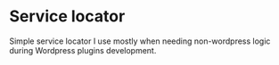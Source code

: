 # Service locator

Simple service locator I use mostly when needing non-wordpress logic during Wordpress plugins development.
